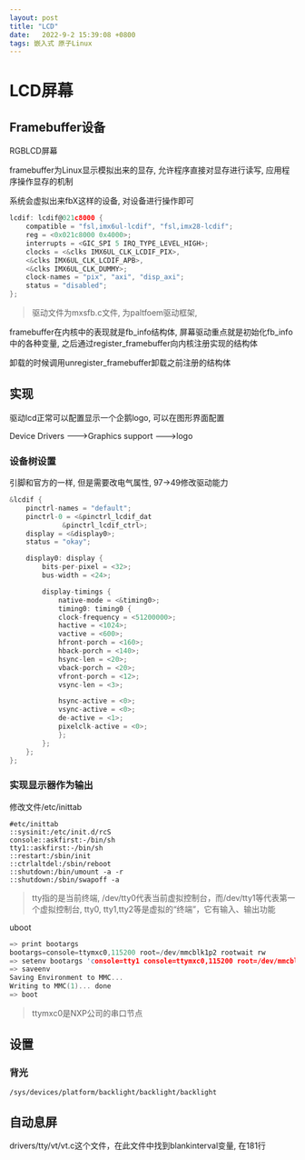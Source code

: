 ```yaml
---
layout: post
title: "LCD" 
date:   2022-9-2 15:39:08 +0800
tags: 嵌入式 原子Linux
---
```


# LCD屏幕

## Framebuffer设备

RGBLCD屏幕

framebuffer为Linux显示模拟出来的显存, 允许程序直接对显存进行读写, 应用程序操作显存的机制

系统会虚拟出来fbX这样的设备, 对设备进行操作即可



```c
lcdif: lcdif@021c8000 {
    compatible = "fsl,imx6ul-lcdif", "fsl,imx28-lcdif";
    reg = <0x021c8000 0x4000>;
    interrupts = <GIC_SPI 5 IRQ_TYPE_LEVEL_HIGH>;
    clocks = <&clks IMX6UL_CLK_LCDIF_PIX>,
    <&clks IMX6UL_CLK_LCDIF_APB>,
    <&clks IMX6UL_CLK_DUMMY>;
    clock-names = "pix", "axi", "disp_axi";
    status = "disabled";
};
```

>   驱动文件为mxsfb.c文件, 为paltfoem驱动框架, 

framebuffer在内核中的表现就是fb_info结构体, 屏幕驱动重点就是初始化fb_info中的各种变量, 之后通过register_framebuffer向内核注册实现的结构体

卸载的时候调用unregister_framebuffer卸载之前注册的结构体



## 实现

驱动lcd正常可以配置显示一个企鹅logo, 可以在图形界面配置

Device Drivers  --->Graphics support  --->logo



### 设备树设置

引脚和官方的一样, 但是需要改电气属性, 97->49修改驱动能力

```c
&lcdif {
	pinctrl-names = "default";
	pinctrl-0 = <&pinctrl_lcdif_dat
		     &pinctrl_lcdif_ctrl>;
	display = <&display0>;
	status = "okay";

	display0: display {
		bits-per-pixel = <32>;
		bus-width = <24>;

		display-timings {
			native-mode = <&timing0>;
			timing0: timing0 {
			clock-frequency = <51200000>;
			hactive = <1024>;
			vactive = <600>;
			hfront-porch = <160>;
			hback-porch = <140>;
			hsync-len = <20>;
			vback-porch = <20>;
			vfront-porch = <12>;
			vsync-len = <3>;

			hsync-active = <0>;
			vsync-active = <0>;
			de-active = <1>;
			pixelclk-active = <0>;
			};
		};
	};
};
```



### 实现显示器作为输出

修改文件/etc/inittab

```
#etc/inittab
::sysinit:/etc/init.d/rcS
console::askfirst:-/bin/sh
tty1::askfirst:-/bin/sh
::restart:/sbin/init     
::ctrlaltdel:/sbin/reboot   
::shutdown:/bin/umount -a -r
::shutdown:/sbin/swapoff -a

```

>   tty指的是当前终端, /dev/tty0代表当前虚拟控制台，而/dev/tty1等代表第一个虚拟控制台, tty0, tty1,tty2等是虚拟的“终端”，它有输入、输出功能

uboot

```c
=> print bootargs
bootargs=console=ttymxc0,115200 root=/dev/mmcblk1p2 rootwait rw
=> setenv bootargs 'console=tty1 console=ttymxc0,115200 root=/dev/mmcblk1p2 rootwait rw'
=> saveenv
Saving Environment to MMC...
Writing to MMC(1)... done
=> boot
```

>   ttymxc0是NXP公司的串口节点

## 设置

### 背光

```
/sys/devices/platform/backlight/backlight/backlight
```

## 自动息屏

drivers/tty/vt/vt.c这个文件，在此文件中找到blankinterval变量, 在181行





